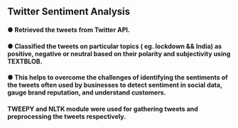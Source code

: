 ## Twitter Sentiment Analysis

#### ● Retrieved the tweets from Twitter API.
#### ● Classified the tweets on particular topics ( eg. lockdown && India) as positive, negative or neutral based on their polarity and subjectivity using TEXTBLOB.
#### ● This helps to overcome the challenges of identifying the sentiments of the tweets often used by businesses to detect sentiment in social data, gauge brand reputation, and understand customers.


#### TWEEPY and NLTK module were used for gathering tweets and preprocessing the tweets respectively.

